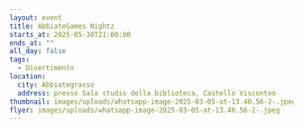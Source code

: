 ```yaml
---
layout: event
title: AbbiateGames Nightz
starts_at: 2025-05-30T21:00:00
ends_at: ""
all_day: false
tags:
  - Divertimento
location:
  city: Abbiategrasso
  address: presso Sala studio della biblioteca, Castello Visconteo
thumbnail: images/uploads/whatsapp-image-2025-03-05-at-13.40.56-2-.jpeg
flyer: images/uploads/whatsapp-image-2025-03-05-at-13.40.56-2-.jpeg
---
```

